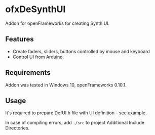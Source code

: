 # ofxDeSynthUI

Addon for openFrameworks for creating Synth UI.

## Features

- Create faders, sliders, buttons controlled by mouse and keyboard
- Control UI from Arduino.

## Requirements

Addon was tested in Windows 10, openFrameworks 0.10.1.

## Usage

It's required to prepare DefUI.h file with UI definition - see example.

In case of compiling errors, add `./src` to project Additional Include Directories.

